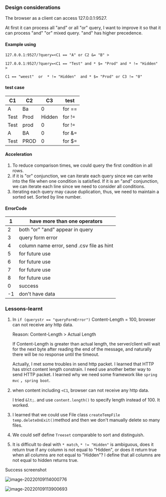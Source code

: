 

### Design considerations

The browser as a client can access 127.0.0.1:9527.

At first it can process all "and" or all "or" query, I want to improve it so that it can process "and"  "or" mixed query.  "and" has higher precedence.

#### Example using

`127.0.0.1:9527/?query=<C1 == "A" or C2 &= "B" >`

`127.0.0.1:9527/?query=<C1 == "Test" and * $= "Prod" and * != "Hidden" >`

`C1 == "weest"  or  * != "Hidden"  and * $= "Prod" or C3 != "0"`



#### test case

| C1   | C2   | C3     | test   |
| ---- | ---- | ------ | ------ |
| A    | Ba   | 0      | for == |
| Test | Prod | Hidden | for != |
| Test | prod | 0      | for != |
| A    | BA   | 0      | for &= |
| Test | PROD | 0      | for $= |



#### Acceleration

1. To reduce comparison times, we could query the first condition in all rows.
2. if it is "or" conjunction, we can iterate each query since we can write into the file when one condition is satisfied. If it is an "and" conjunction, we can iterate each line since we need to consider all conditions.
3. iterating each query may cause duplication, thus, we need to maintain a sorted set. Sorted by line number.



#### ErrorCode

| 1    | have more than one operators              |
| ---- | ----------------------------------------- |
| 2    | both "or" "and" appear in query           |
| 3    | query form error                          |
| 4    | column name error, send .csv file as hint |
| 5    | for future use                            |
| 6    | for future use                            |
| 7    | for future use                            |
| 8    | for future use                            |
| 0    | success                                   |
| -1   | don't have data                           |









### Lessons-learnt

1. In  `if (querystr == "queryFormError")` Content-Length = 100, browser can not receive any http data. 

   Reason: Content-Length > Actual Length

    If Content-Length is greater than actual length, the server/client will wait for the next byte after reading the end of the message, and naturally there will be no response until the timeout.

   Actually, I met some troubles in send http packet. I learned that HTTP has strict content length constrain. I need use another better way to send HTTP packet. I learned why we need some framework like `spring mvc` ，`spring boot`.  

2. when content including `<C1`,  browser can not receive any http data.

   I tried `&lt;`.  and use `content.length()` to specify length instead of  100. It worked.

3. I learned that we could use File class `createTempFile` `temp.deleteOnExit()`method and then we don't manually delete so many files.

4. We could self define `Treeset` comparable to sort and distinguish.

4. It is difficult to deal with `* match`,  `* != "Hidden"` is ambiguous, does it return true if any column is not equal to "Hidden", or does it return true when all columns are not equal to "Hidden"?
   I define that all columns are not equal to hidden returns true.
   
   

Success screenshot

![image-20220109114000776](C:\Users\12638\AppData\Roaming\Typora\typora-user-images\image-20220109114000776.png)

![image-20220109113900693](C:\Users\12638\AppData\Roaming\Typora\typora-user-images\image-20220109113900693.png)
